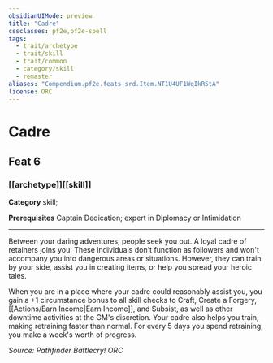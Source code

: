 ```yaml
---
obsidianUIMode: preview
title: "Cadre"
cssclasses: pf2e,pf2e-spell
tags:
  - trait/archetype
  - trait/skill
  - trait/common
  - category/skill
  - remaster
aliases: "Compendium.pf2e.feats-srd.Item.NT1U4UF1WqIkR5tA"
license: ORC
---
```

# Cadre
## Feat 6
### [[archetype]][[skill]]

**Category** skill; 



**Prerequisites** Captain Dedication; expert in Diplomacy or Intimidation
* * *
Between your daring adventures, people seek you out. A loyal cadre of retainers joins you. These individuals don't function as followers and won't accompany you into dangerous areas or situations. However, they can train by your side, assist you in creating items, or help you spread your heroic tales.

When you are in a place where your cadre could reasonably assist you, you gain a +1 circumstance bonus to all skill checks to Craft, Create a Forgery, [[Actions/Earn Income|Earn Income]], and Subsist, as well as other downtime activities at the GM's discretion. Your cadre also helps you train, making retraining faster than normal. For every 5 days you spend retraining, you make a week's worth of progress.

*Source: Pathfinder Battlecry!*
*ORC*